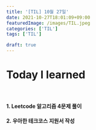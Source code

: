 ```yaml
---
title: '[TIL] 10월 27일'
date: 2021-10-27T18:01:09+09:00
featuredImage: /images/TIL.jpeg
categories: ['TIL']
tags: ['TIL']

draft: true
---
```


# Today I learned

<br>

<!--more-->

#### 1. Leetcode 알고리즘 4문제 풀이

#### 2. 우아한 테크코스 지원서 작성
